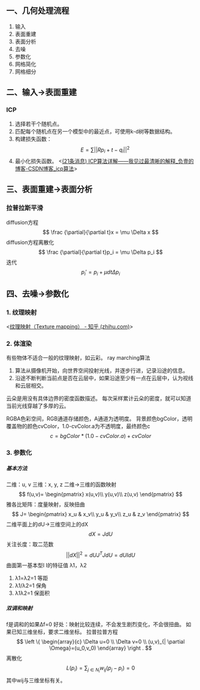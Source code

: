 ## 一、几何处理流程
1. 输入
2. 表面重建
3. 表面分析
4. 去噪
5. 参数化
6. 网格简化
7. 网格细分

## 二、输入->表面重建
### ICP
1. 选择若干个随机点。
2. 匹配每个随机点在另一个模型中的最近点，可使用k-d树等数据结构。
3. 构建损失函数：
	$$E=\sum||Rp_i+t-q_i||^2 $$
5. 最小化损失函数。
<[(21条消息) ICP算法详解——我见过最清晰的解释_负壹的博客-CSDN博客_icp算法](https://blog.csdn.net/qq_41685265/article/details/107140349)>

## 三、表面重建->表面分析
### 拉普拉斯平滑
diffusion方程
$$
\frac {\partial}{\partial t}x = \mu \Delta x
$$
diffusion方程离散化
$$
\frac {\partial}{\partial t}p_i = \mu \Delta p_i
$$
迭代
$$
p_i' = p_i + \mu dt \Delta p_i
$$

## 四、去噪->参数化
### 1. 纹理映射
<[纹理映射（Texture mapping） - 知乎 (zhihu.com)](https://zhuanlan.zhihu.com/p/364045620)>

### 2. 体渲染
有些物体不适合一般的纹理映射，如云彩。
ray marching算法
1. 算法从摄像机开始，向世界空间投射光线，并逐步行进，记录沿途的信息。
2. 沿途不断判断当前点是否在云层中，如果沿途至少有一点在云层中，认为视线和云层相交。

云朵是用没有具体边界的密度函数描述。
每次采样累计云朵的密度，就可以知道当前光线穿越了多厚的云。

RGBA色彩空间，RGB通道存储颜色，A通道为透明度。
背景颜色bgColor，透明覆盖物的颜色cvColor，1.0-cvColor.a为不透明度，最终颜色c
$$
c = bgColor * (1.0-cvColor.a) + cvColor
$$

### 3. 参数化
##### 基本方法
二维：u, v
三维：x, y, z
二维->三维的函数映射
$$
f(u,v)=
\begin{pmatrix}
x(u,v)\\
y(u,v)\\
z(u,v)
\end{pmatrix}
$$
雅各比矩阵：度量映射，反映扭曲
$$
J=
\begin{pmatrix}
x_u & x_v\\
y_u & y_v\\
z_u & z_v
\end{pmatrix}
$$
二维平面上的dU->三维空间上的dX
$$
dX=JdU
$$
关注长度：取二范数
$$
||dX||^2 = dU J^T J dU = dU I dU
$$
曲面第一基本型I
I的特征值 λ1，λ2
1. λ1=λ2=1 等距
2. λ1/λ2=1 保角
3. λ1λ2=1 保面积

##### 双调和映射
f是调和的如果Δf=0
好处：映射比较连续，不会发生剧烈变化，不会很扭曲。
如果已知三维坐标，要求二维坐标。
拉普拉普方程
$$
\left \{ 
\begin{array}{c} 
\Delta u=0 \\ 
\Delta v=0 \\ 
(u,v)_{| \partial \Omega}=(u_0,v_0) 
\end{array} 
\right .
$$
离散化
$$
L(p_i)= \sum_{j\in N_i} w_{ij}(p_j-p_i)=0
$$
其中wij与三维坐标有关。